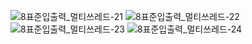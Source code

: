 ![8표준입출력_멀티쓰레드-21](https://github.com/CoolHo1129/Network-Programming/assets/105068708/01c1d188-3e5e-4184-a55c-f4bba074d3c3)
![8표준입출력_멀티쓰레드-22](https://github.com/CoolHo1129/Network-Programming/assets/105068708/95fd2a84-cdec-4adb-b607-feb96747561c)
![8표준입출력_멀티쓰레드-23](https://github.com/CoolHo1129/Network-Programming/assets/105068708/2fe7adba-744e-4717-be93-146956d7c5e3)
![8표준입출력_멀티쓰레드-24](https://github.com/CoolHo1129/Network-Programming/assets/105068708/38137684-5c8f-4010-8d72-d05554e10cc8)
